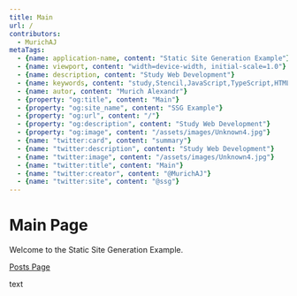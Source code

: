 ```yaml
---
title: Main
url: /
contributors:
  - MurichAJ
metaTags: 
  - {name: application-name, content: "Static Site Generation Example"}
  - {name: viewport, content: "width=device-width, initial-scale=1.0"}
  - {name: description, content: "Study Web Development"}
  - {name: keywords, content: "study,Stencil,JavaScript,TypeScript,HTML,SSG"}
  - {name: autor, content: "Murich Alexandr"}
  - {property: "og:title", content: "Main"}
  - {property: "og:site_name", content: "SSG Example"}
  - {property: "og:url", content: "/"}
  - {property: "og:description", content: "Study Web Development"}
  - {property: "og:image", content: "/assets/images/Unknown4.jpg"}
  - {name: "twitter:card", content: "summary"}
  - {name: "twitter:description", content: "Study Web Development"}
  - {name: "twitter:image", content: "/assets/images/Unknown4.jpg"}
  - {name: "twitter:title", content: "Main"}
  - {name: "twitter:creator", content: "@MurichAJ"}
  - {name: "twitter:site", content: "@ssg"}
---
```


# Main Page

Welcome to the Static Site Generation Example.

[Posts Page](/posts)

text